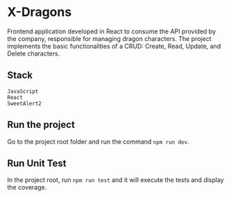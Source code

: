 # X-Dragons

Frontend application developed in React to consume the API provided by the company, responsible for managing dragon characters.
The project implements the basic functionalities of a CRUD: Create, Read, Update, and Delete characters.

## Stack

    JavaScript
    React
    SweetAlert2

## Run the project
Go to the project root folder and run the command `npm run dev`.

## Run Unit Test
In the project root, run `npm run test` and it will execute the tests and display the coverage.
